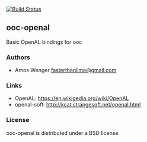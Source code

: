 [![Build Status](https://secure.travis-ci.org/fasterthanlime/ooc-openal.png?branch=master)](https://travis-ci.org/fasterthanlime/ooc-openal)

## ooc-openal

Basic OpenAL bindings for ooc

### Authors

  * Amos Wenger <fasterthanlime@gmail.com>

### Links

  * OpenAL: <https://en.wikipedia.org/wiki/OpenAL>
  * openal-soft: <http://kcat.strangesoft.net/openal.html>

### License

ooc-openal is distributed under a BSD license

